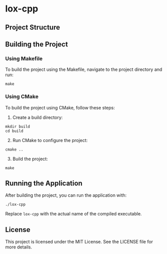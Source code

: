 # lox-cpp

## Project Structure

## Building the Project

### Using Makefile

To build the project using the Makefile, navigate to the project directory and run:

```
make
```

### Using CMake

To build the project using CMake, follow these steps:

1. Create a build directory:

```
mkdir build
cd build
```

2. Run CMake to configure the project:

```
cmake ..
```

3. Build the project:

```
make
```

## Running the Application

After building the project, you can run the application with:

```
./lox-cpp
```

Replace `lox-cpp` with the actual name of the compiled executable.

## License

This project is licensed under the MIT License. See the LICENSE file for more details.
